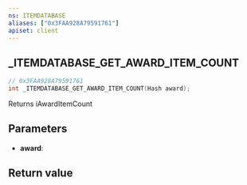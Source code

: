 ```yaml
---
ns: ITEMDATABASE
aliases: ["0x3FAA928A79591761"]
apiset: client
---
```

## _ITEMDATABASE_GET_AWARD_ITEM_COUNT

```c
// 0x3FAA928A79591761
int _ITEMDATABASE_GET_AWARD_ITEM_COUNT(Hash award);
```

Returns iAwardItemCount

## Parameters
* **award**:

## Return value

